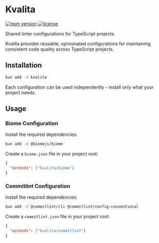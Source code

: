 # Kvalita

[![npm version](https://img.shields.io/npm/v/kvalita.svg)](https://www.npmjs.com/package/kvalita)
[![license](https://img.shields.io/npm/l/kvalita.svg)](https://github.com/macieklamberski/kvalita/blob/main/LICENSE)

Shared linter configurations for TypeScript projects.

Kvalita provides reusable, opinionated configurations for maintaining consistent code quality across TypeScript projects.

## Installation

```bash
bun add -d kvalita
```

Each configuration can be used independently - install only what your project needs.

## Usage

### Biome Configuration

Install the required dependencies:

```bash
bun add -d @biomejs/biome
```

Create a `biome.json` file in your project root:

```json
{
  "extends": ["kvalita/biome"]
}
```

### Commitlint Configuration

Install the required dependencies:

```bash
bun add -d @commitlint/cli @commitlint/config-conventional
```

Create a `commitlint.json` file in your project root:

```json
{
  "extends": ["kvalita/commitlint"]
}
```
